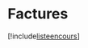 # Factures

[!include[listeencours](factures.listeencours.autogen.md)]










































































































































